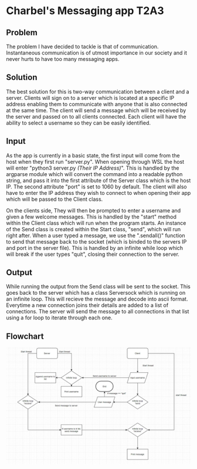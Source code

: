 # Charbel's Messaging app T2A3

## Problem
The problem I have decided to tackle is that of communication. Instantaneous communication is of utmost importance in our society and it never hurts to have too many messaging apps.

## Solution
The best solution for this is two-way communication between a client and a server. Clients will sign on to a server which is located at a specific IP address enabling them to communicate with anyone that is also connected at the same time. The client will send a message which will be received by the server and passed on to all clients connected. Each client will have the ability to select a username so they can be easily identified.

## Input
As the app is currently in a basic state, the first input will come from the host when they first run "server.py". When opening through WSL the host will enter "python3 server.py *(Their IP Address)*". This is handled by the argparse module which will convert the command into a readable python string, and pass it into the first attribute of the Server class which is the host IP. The second attribute "port" is set to 1060 by default. The client will also have to enter the IP address they wish to connect to when opening their app which will be passed to the Client class.

On the clients side, They will then be prompted to enter a username and given a few welcome messages. This is handled by the "start" method within the Client class which will run when the program starts. An instance of the Send class is created within the Start class, "send", which will run right after. When a user typed a message, we use the ".sendall()" function to send that message back to the socket (which is binded to the servers IP and port in the server file). This is handled by an infinite while loop which will break if the user types "quit", closing their connection to the server.

## Output
While running the output from the Send class will be sent to the socket. This goes back to the server which has a class Serversock which is running on an infinite loop. This will recieve the message and decode into ascii format. Everytime a new connection joins their details are added to a list of connections. The server will send the message to all connections in that list using a for loop to iterate through each one.

## Flowchart
![](flowchart.JPG)
